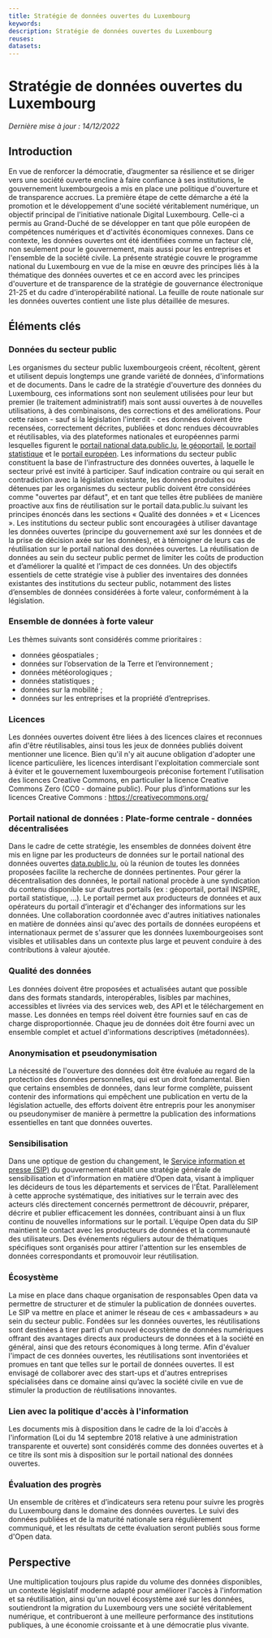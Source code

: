 ```yaml
---
title: Stratégie de données ouvertes du Luxembourg
keywords:
description: Stratégie de données ouvertes du Luxembourg
reuses:
datasets:
---
```


Stratégie de données ouvertes du Luxembourg
===============================
*Dernière mise à jour : 14/12/2022*

## Introduction
En vue de renforcer la démocratie, d’augmenter sa résilience et se diriger vers une société ouverte encline à faire confiance à ses institutions, le gouvernement luxembourgeois a mis en place une politique d'ouverture et de transparence accrues. La première étape de cette démarche a été la promotion et le développement d'une société véritablement numérique, un objectif principal de l'initiative nationale Digital Luxembourg. Celle-ci a permis au Grand-Duché de se développer en tant que pôle européen de compétences numériques et d'activités économiques connexes. Dans ce contexte, les données ouvertes ont été identifiées comme un facteur clé, non seulement pour le gouvernement, mais aussi pour les entreprises et l'ensemble de la société civile. 
La présente stratégie couvre le programme national du Luxembourg en vue de la mise en œuvre des principes liés à la thématique des données ouvertes et ce en accord avec les principes d'ouverture et de transparence de la stratégie de gouvernance électronique 21-25 et du cadre d'interopérabilité national. La feuille de route nationale sur les données ouvertes contient une liste plus détaillée de mesures.

## Éléments clés
### Données du secteur public
Les organismes du secteur public luxembourgeois créent, récoltent, gèrent et utilisent depuis longtemps une grande variété de données, d'informations et de documents. Dans le cadre de la stratégie d'ouverture des données du Luxembourg, ces informations sont non seulement utilisées pour leur but premier (le traitement administratif) mais sont aussi ouvertes à de nouvelles utilisations, à des combinaisons, des corrections et des améliorations. Pour cette raison - sauf si la législation l'interdit - ces données doivent être recensées, correctement décrites, publiées et donc rendues découvrables et réutilisables, via des plateformes nationales et européennes parmi lesquelles figurent le [portail national data.public.lu](https://data.public.lu), [le géoportail](https://geoportail.lu), [le portail statistique](https://statistiques.public.lu) et le [portail européen](http://data.europa.eu).
Les informations du secteur public constituent la base de l'infrastructure des données ouvertes, à laquelle le secteur privé est invité à participer. Sauf indication contraire ou qui serait en contradiction avec la législation existante, les données produites ou détenues par les organismes du secteur public doivent être considérées comme "ouvertes par défaut", et en tant que telles être publiées de manière proactive aux fins de réutilisation sur le portail data.public.lu suivant les principes énoncés dans les sections « Qualité des données » et « Licences ».
Les institutions du secteur public sont encouragées à utiliser davantage les données ouvertes (principe du gouvernement axé sur les données et de la prise de décision axée sur les données), et à témoigner de leurs cas de réutilisation sur le portail national des données ouvertes. La réutilisation de données au sein du secteur public permet de limiter les coûts de production et d’améliorer la qualité et l’impact de ces données.
Un des objectifs essentiels de cette stratégie vise à publier des inventaires des données existantes des institutions du secteur public, notamment des listes d’ensembles de données considérées à forte valeur, conformément à la législation.

### Ensemble de données à forte valeur
Les thèmes suivants sont considérés comme prioritaires :

-	données géospatiales ;
-	données sur l’observation de la Terre et l’environnement ;
-	données météorologiques ;
-	données statistiques ;
-	données sur la mobilité ;
-	données sur les entreprises et la propriété d’entreprises.

### Licences
Les données ouvertes doivent être liées à des licences claires et reconnues afin d'être réutilisables, ainsi tous les jeux de données publiés doivent mentionner une licence. Bien qu'il n'y ait aucune obligation d'adopter une licence particulière, les licences interdisant l'exploitation commerciale sont à éviter et le gouvernement luxembourgeois préconise fortement l'utilisation des licences Creative Commons, en particulier la licence Creative Commons Zero (CC0 - domaine public). 
Pour plus d’informations sur les licences Creative Commons : https://creativecommons.org/

### Portail national de données : Plate-forme centrale - données décentralisées
Dans le cadre de cette stratégie, les ensembles de données doivent être mis en ligne par les producteurs de données sur le portail national des données ouvertes [data.public.lu](https://data.public.lu), où la réunion de toutes les données proposées facilite la recherche de données pertinentes. Pour gérer la décentralisation des données, le portail national procède à une syndication du contenu disponible sur d’autres portails (ex : géoportail, portail INSPIRE, portail statistique, ...).
Le portail permet aux producteurs de données et aux opérateurs du portail d’interagir et d'échanger des informations sur les données. Une collaboration coordonnée avec d'autres initiatives nationales en matière de données ainsi qu'avec des portails de données européens et internationaux permet de s'assurer que les données luxembourgeoises sont visibles et utilisables dans un contexte plus large et peuvent conduire à des contributions à valeur ajoutée.

### Qualité des données
Les données doivent être proposées et actualisées autant que possible dans des formats standards, interopérables, lisibles par machines, accessibles et livrées via des services web, des API et le téléchargement en masse. Les données en temps réel doivent être fournies sauf en cas de charge disproportionnée. 
Chaque jeu de données doit être fourni avec un ensemble complet et actuel d'informations descriptives (métadonnées).

### Anonymisation et pseudonymisation
La nécessité de l'ouverture des données doit être évaluée au regard de la protection des données personnelles, qui est un droit fondamental. Bien que certains ensembles de données, dans leur forme complète, puissent contenir des informations qui empêchent une publication en vertu de la législation actuelle, des efforts doivent être entrepris pour les anonymiser ou pseudonymiser de manière à permettre la publication des informations essentielles en tant que données ouvertes. 

### Sensibilisation
Dans une optique de gestion du changement, le [Service information et presse (SIP)](https://sip.gouvernement.lu) du gouvernement établit une stratégie générale de sensibilisation et d'information en matière d’Open data, visant à impliquer les décideurs de tous les départements et services de l'État. Parallèlement à cette approche systématique, des initiatives sur le terrain avec des acteurs clés directement concernés permettront de découvrir, préparer, décrire et publier efficacement les données, contribuant ainsi à un flux continu de nouvelles informations sur le portail.
L’équipe Open data du SIP maintient le contact avec les producteurs de données et la communauté des utilisateurs.
Des événements réguliers autour de thématiques spécifiques sont organisés pour attirer l'attention sur les ensembles de données correspondants et promouvoir leur réutilisation.

### Écosystème
La mise en place dans chaque organisation de responsables Open data va permettre de structurer et de stimuler la publication de données ouvertes. Le SIP va mettre en place et animer le réseau de ces « ambassadeurs » au sein du secteur public. Fondées sur les données ouvertes, les réutilisations sont destinées à tirer parti d'un nouvel écosystème de données numériques offrant des avantages directs aux producteurs de données et à la société en général, ainsi que des retours économiques à long terme. Afin d'évaluer l'impact de ces données ouvertes, les réutilisations sont inventoriées et promues en tant que telles sur le portail de données ouvertes. Il est envisagé de collaborer avec des start-ups et d'autres entreprises spécialisées dans ce domaine ainsi qu’avec la société civile en vue de stimuler la production de réutilisations innovantes.

### Lien avec la politique d'accès à l'information
Les documents mis à disposition dans le cadre de la loi d'accès à l'information (Loi du 14 septembre 2018 relative à une administration transparente et ouverte) sont considérés comme des données ouvertes et à ce titre ils sont mis à disposition sur le portail national des données ouvertes.
### Évaluation des progrès
Un ensemble de critères et d’indicateurs sera retenu pour suivre les progrès du Luxembourg dans le domaine des données ouvertes. Le suivi des données publiées et de la maturité nationale sera régulièrement communiqué, et les résultats de cette évaluation seront publiés sous forme d'Open data.

## Perspective
Une multiplication toujours plus rapide du volume des données disponibles, un contexte législatif moderne adapté pour améliorer l'accès à l'information et sa réutilisation, ainsi qu'un nouvel écosystème axé sur les données, soutiendront la migration du Luxembourg vers une société véritablement numérique, et contribueront à une meilleure performance des institutions publiques, à une économie croissante et à une démocratie plus vivante. 


